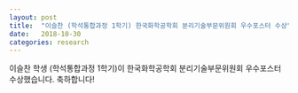 ```yaml
---
layout: post
title:  "이슬찬 (학석통합과정 1학기) 한국화학공학회 분리기술부문위원회 우수포스터 수상"
date:   2018-10-30
categories: research
---
```

이슬찬 학생 (학석통합과정 1학기)이 한국화학공학회 분리기술부문위원회 우수포스터 수상했습니다. 축하합니다!
